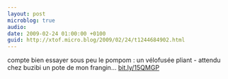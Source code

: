 ```yaml
---
layout: post
microblog: true
audio: 
date: 2009-02-24 01:00:00 +0100
guid: http://xtof.micro.blog/2009/02/24/t1244684902.html
---
```

compte bien essayer sous peu le pompom : un vélofusée pliant - attendu chez buzibi un pote de mon frangin... [bit.ly/15QMGP](http://bit.ly/15QMGP)
